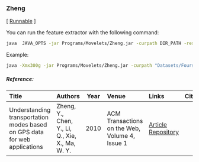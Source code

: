 ### Zheng

\[ [Runnable](https://github.com/ttportela/automatize/blob/main/jarfiles/Zheng.jar?raw=true) \]

You can run the feature extractor with the following command:
```bash
java  JAVA_OPTS -jar Programs/Movelets/Zheng.jar -curpath DIR_PATH -respath RESULTS_DIR_PATH -descfile DATA_DIR_PATH/DESCRIPTOR_FILE.json -nt NUMBER_OF_THREADS
```

Example:
```bash
java -Xmx300g -jar Programs/Movelets/Zheng.jar -curpath "Datasets/Foursquare_nyc/run1" -respath "Results/Foursquare_nyc/run1/Zheng" -descfile "Datasets/DESCRIPTORS/spatialMovelets.json" -nt 8
```

##### Reference:

| Title | Authors | Year | Venue | Links | Cite |
|:------|:--------|------|:------|:------|:----:|
| Understanding transportation modes based on GPS data for web applications | Zheng, Y., Chen, Y., Li, Q., Xie, X., Ma, W. Y. | 2010 | ACM Transactions on the Web, Volume 4, Issue 1 | [Article](https://doi.org/10.1145/1658373.1658374) [Repository](https://github.com/bigdata-ufsc/MASTERMovelets) |  |